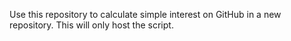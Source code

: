 Use this repository to calculate simple interest on GitHub in a new repository.  This will only host the script.
